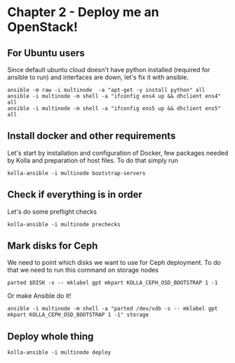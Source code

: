 # Chapter 2 - Deploy me an OpenStack!

## For Ubuntu users
Since default ubuntu cloud doesn't have python installed (required for ansible to run) and interfaces are down, let's fix it with ansible.
```
ansible -m raw -i multinode  -a "apt-get -y install python" all
ansible -i multinode -m shell -a "ifconfig ens4 up && dhclient ens4" all
ansible -i multinode -m shell -a "ifconfig ens5 up && dhclient ens5" all
```

## Install docker and other requirements
Let's start by installation and configuration of Docker, few packages needed by Kolla and preparation of host files.
To do that simply run
```
kolla-ansible -i multinode bootstrap-servers
```

## Check if everything is in order
Let's do some preflight checks
```
kolla-ansible -i multinode prechecks
```

## Mark disks for Ceph
We need to point which disks we want to use for Ceph deployment. To do that we need to run this command on storage nodes
```
parted $DISK -s -- mklabel gpt mkpart KOLLA_CEPH_OSD_BOOTSTRAP 1 -1
```
Or make Ansible do it!
```
ansible -i multinode -m shell -a "parted /dev/vdb -s -- mklabel gpt mkpart KOLLA_CEPH_OSD_BOOTSTRAP 1 -1" storage
```

## Deploy whole thing
```
kolla-ansible -i multinode deploy
```
